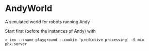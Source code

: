 # AndyWorld

A simulated world for robots running Andy

Start first (before the instances of Andy) with

    > iex --sname playground --cookie 'predictive processing' -S mix phx.server
